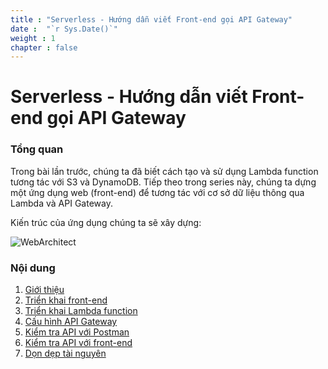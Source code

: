 ```yaml
---
title : "Serverless - Hướng dẫn viết Front-end gọi API Gateway"
date :  "`r Sys.Date()`" 
weight : 1 
chapter : false
---
```

# Serverless - Hướng dẫn viết Front-end gọi API Gateway

### Tổng quan

Trong bài lần trước, chúng ta đã biết cách tạo và sử dụng Lambda function tương tác với S3 và DynamoDB. Tiếp theo trong series này, chúng ta dựng một ứng dụng web (front-end) để tương tác với cơ sở dữ liệu thông qua Lambda và API Gateway.

Kiến trúc của ứng dụng chúng ta sẽ xây dựng:

![WebArchitect](/000079-Book-store-Book-store-front-end-code-calling-API-Gateway/images/serverless-architect-diagram.png?featherlight=false&width=50pc)

### Nội dung

 1. [Giới thiệu](1-introduce/)
 2. [Triển khai front-end](2-front-end-deployment/)
 3. [Triển khai Lambda function](3-deploy-lambda-function/)
 4. [Cấu hình API Gateway](4-config-api-gw/)
 5. [Kiểm tra API với Postman](5-test-api-by-postman/)
 6. [Kiểm tra API với front-end](6-test-front-end/)
 7. [Dọn dẹp tài nguyên](7-cleanup)